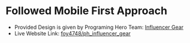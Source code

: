 # Followed Mobile First Approach

- Provided Design is given by Programing Hero Team: [Influencer Gear](https://github.com/ProgrammingHero1/influencer-gear/)
- Live Website Link: [foy4748/ph_influencer_gear](https://foy4748.github.io/ph_influencer-gear/)
